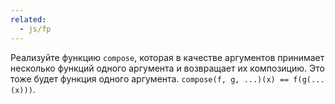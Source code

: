 ```yaml
---
related:
  - js/fp
---
```


Реализуйте функцию `compose`, которая в качестве аргументов принимает несколько функций одного аргумента и возвращает их композицию. Это тоже будет функция одного аргумента. `compose(f, g, ...)(x) == f(g(...(x)))`.
